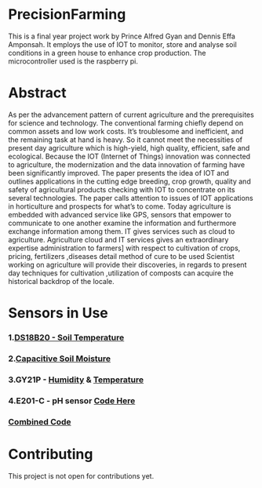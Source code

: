 # PrecisionFarming
This is a final year project work by Prince Alfred Gyan and Dennis Effa Amponsah. It  employs the use of IOT to monitor, store and analyse soil conditions in a green house to enhance crop production. The microcontroller used is the raspberry pi.

# Abstract
As per the advancement pattern of current agriculture and the prerequisites for science and technology. The conventional farming chiefly depend on common assets and low work costs. It’s troublesome and inefficient, and the remaining task at hand is heavy. So it cannot meet the necessities of present day agriculture which is high-yield, high quality, efficient, safe and ecological. Because the IOT (Internet of Things) innovation was connected to agriculture, the modernization and the data innovation of farming have been significantly improved. The paper presents the idea of IOT and outlines applications in the cutting edge breeding, crop growth, quality and safety of agricultural products checking with IOT to concentrate on its several technologies. The paper calls attention to issues of IOT applications in horticulture and prospects for what’s to come. Today agriculture is embedded with advanced service like GPS, sensors that empower to communicate to one another examine the information and furthermore exchange information among them. IT gives services such as cloud to agriculture. Agriculture cloud and IT services gives an extraordinary expertise administration to farmers] with respect to cultivation of crops, pricing, fertilizers ,diseases detail method of cure to be used Scientist working on agriculture will provide their discoveries, in regards to present day techniques for cultivation ,utilization of composts can acquire the historical backdrop of the locale. 


# Sensors in Use
### 1.[DS18B20 - Soil Temperature](https://github.com/princegyan/Precision-Farming/blob/master/webTemplate/qbgrow.com/magen/iot-admin/ds18b20.py) 
### 2.[Capacitive Soil Moisture ](https://github.com/princegyan/Precision-Farming/blob/master/webTemplate/qbgrow.com/magen/iot-admin/moisture.py)
### 3.GY21P - [Humidity](https://github.com/princegyan/Precision-Farming/blob/master/webTemplate/qbgrow.com/magen/iot-admin/gy21.py) & [Temperature ](https://github.com/princegyan/Precision-Farming/blob/master/webTemplate/qbgrow.com/magen/iot-admin/temp2.py)
### 4.E201-C - pH sensor [Code Here]()
### [Combined Code ](https://github.com/princegyan/Precision-Farming/blob/master/webTemplate/qbgrow.com/magen/iot-admin/combined%20code/combined.py)

# Contributing
This project is not open for contributions yet.
